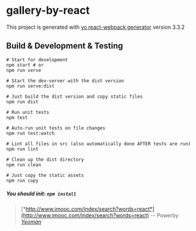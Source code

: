 # gallery-by-react

This project is generated with [yo react-webpack generator](https://github.com/yeoman/generator-angular)
version 3.3.2

## Build & Development & Testing

    # Start for development
    npm start # or
    npm run serve
    
    # Start the dev-server with the dist version
    npm run serve:dist
    
    # Just build the dist version and copy static files
    npm run dist
    
    # Run unit tests
    npm test
    
    # Auto-run unit tests on file changes
    npm run test:watch
    
    # Lint all files in src (also automatically done AFTER tests are run)
    npm run lint
    
    # Clean up the dist directory
    npm run clean
    
    # Just copy the static assets
    npm run copy

##### *You should init: `npm install`*

> [*http://www.imooc.com/index/search?words=react*](http://www.imooc.com/index/search?words=react) -- Powerby [*Yeoman*](http://yeoman.io/)
